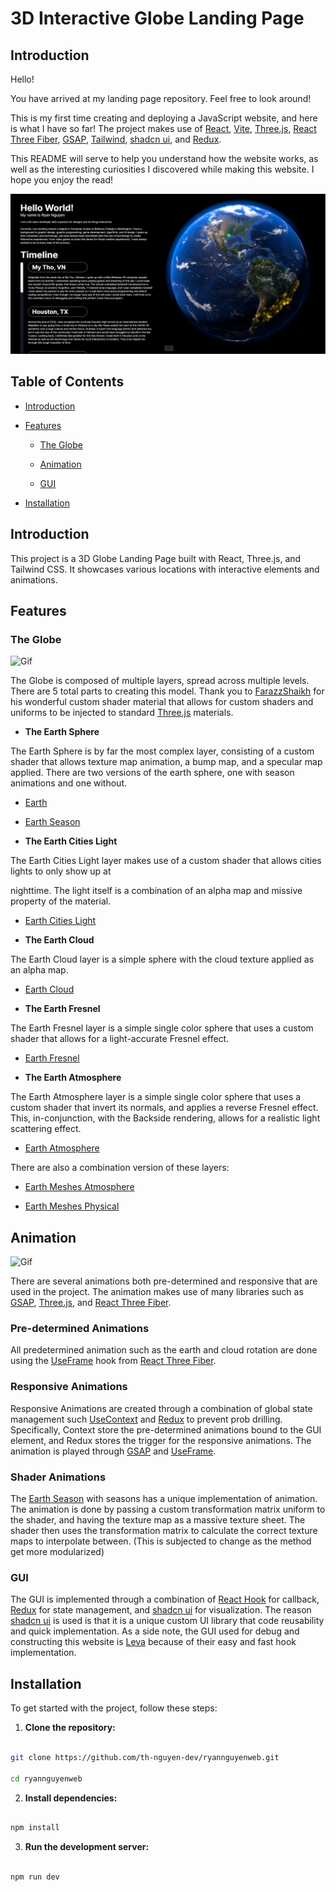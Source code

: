 
# 3D Interactive Globe Landing Page
  

## Introduction



Hello!

  

You have arrived at my landing page repository. Feel free to look around!

  

This is my first time creating and deploying a JavaScript website, and here is what I have so far! The project makes use of [React](https://react.dev/), [Vite](https://vitejs.dev/), [Three.js](https://threejs.org/), [React Three Fiber](https://r3f.docs.pmnd.rs/getting-started/introduction), [GSAP](https://gsap.com/), [Tailwind](https://tailwindui.com/), [shadcn ui](https://ui.shadcn.com/), and [Redux](https://redux.js.org/).

  

This README will serve to help you understand how the website works, as well as the interesting curiosities I discovered while making this website. I hope you enjoy the read!

  

![Image](/public/readme_assets/Screenshot%20(508).png)

  
  

## Table of Contents

  

- [Introduction](#introduction)

- [Features](#features)

  - [The Globe](#the-globe)

  - [Animation](#animation)

  - [GUI](#gui)

- [Installation](#installation)

  

## Introduction

  

This project is a 3D Globe Landing Page built with React, Three.js, and Tailwind CSS. It showcases various locations with interactive elements and animations.

  

## Features

### The Globe

![Gif](/public/readme_assets//Earth_Examine.gif)

  

The Globe is composed of multiple layers, spread across multiple levels. There are 5 total parts to creating this model. Thank you to [FarazzShaikh](https://github.com/FarazzShaikh/THREE-CustomShaderMaterial) for his wonderful custom shader material that allows for custom shaders and uniforms to be injected to standard [Three.js](https://threejs.org/) materials.

-  **The Earth Sphere**

  

The Earth Sphere is by far the most complex layer, consisting of a custom shader that allows texture map animation, a bump map, and a specular map applied. There are two versions of the earth sphere, one with season animations and one without.

- [Earth](/src/meshes/earth/earth.jsx)

- [Earth Season](/src/meshes/earth/earth_weather.jsx)

-  **The Earth Cities Light**

  

The Earth Cities Light layer makes use of a custom shader that allows cities lights to only show up at

nighttime. The light itself is a combination of an alpha map and missive property of the material.

- [Earth Cities Light](/src/meshes/earth/earth_cities.jsx)

-  **The Earth Cloud**

  

The Earth Cloud layer is a simple sphere with the cloud texture applied as an alpha map.

- [Earth Cloud](/src/meshes/earth/earth_cloud.jsx)

-  **The Earth Fresnel**

  

The Earth Fresnel layer is a simple single color sphere that uses a custom shader that allows for a light-accurate Fresnel effect.

- [Earth Fresnel](/src/meshes/earth/fresnel.jsx)

-  **The Earth Atmosphere**

  

The Earth Atmosphere layer is a simple single color sphere that uses a custom shader that invert its normals, and applies a reverse Fresnel effect. This, in-conjunction, with the Backside rendering, allows for a realistic light scattering effect.

- [Earth Atmosphere](/src/meshes/earth/atmosphere.jsx)

  

There are also a combination version of these layers:

- [Earth Meshes Atmosphere](/src/meshes/earth/earth_meshes_atmosphere.jsx)

- [Earth Meshes Physical](/src/meshes/earth/earth_meshes_physical.jsx)

  

## Animation

![Gif](/public/readme_assets/Animation.gif)

There are several animations both pre-determined and responsive that are used in the project. The animation makes use of many libraries such as [GSAP](https://gsap.com/), [Three.js](https://threejs.org/), and [React Three Fiber](https://r3f.docs.pmnd.rs/getting-started/introduction).

### Pre-determined Animations

All predetermined animation such as the earth and cloud rotation are done using the [UseFrame](https://r3f.docs.pmnd.rs/api/hooks#useframe) hook from [React Three Fiber](https://r3f.docs.pmnd.rs/getting-started/introduction).

### Responsive Animations

Responsive Animations are created through a combination of global state management such [UseContext](https://react.dev/reference/react/useContext) and [Redux](https://redux.js.org/) to prevent prob drilling. Specifically, Context store the pre-determined animations bound to the GUI element, and Redux stores the trigger for the responsive animations. The animation is played through [GSAP](https://gsap.com/) and [UseFrame](https://r3f.docs.pmnd.rs/api/hooks#useframe).

### Shader Animations

The [Earth Season](/src/meshes/earth/earth_weather.jsx) with seasons has a unique implementation of animation. The animation is done by passing a custom transformation matrix uniform to the shader, and having the texture map as a massive texture sheet. The shader then uses the transformation matrix to calculate the correct texture maps to interpolate between. (This is subjected to change as the method get more modularized)

  

### GUI

The GUI is implemented through a combination of [React Hook](https://react.dev/reference/react) for callback, [Redux](https://redux.js.org/) for state management, and [shadcn ui](https://ui.shadcn.com/) for visualization. The reason [shadcn ui](https://ui.shadcn.com/) is used is that it is a unique custom UI library that code reusability and quick implementation. As a side note, the GUI used for debug and constructing this website is [Leva](https://github.com/pmndrs/leva) because of their easy and fast hook implementation.

  

## Installation

  

To get started with the project, follow these steps:

  

1.  **Clone the repository:**

  

```sh

git clone https://github.com/th-nguyen-dev/ryannguyenweb.git

cd ryannguyenweb

```

  

2.  **Install dependencies:**

  

```sh

npm install

```

  

3.  **Run the development server:**

  

```sh

npm run dev

```

[1]: https://threejs.org/
